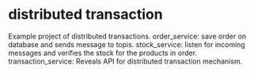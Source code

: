 # distributed transaction


Example project of distributed transactions.
order_service: save order on database and sends message to topis.
stock_service: listen for incoming messages and verifies the stock for the products in order.
transaction_service: Reveals API for distributed transaction mechanism.

